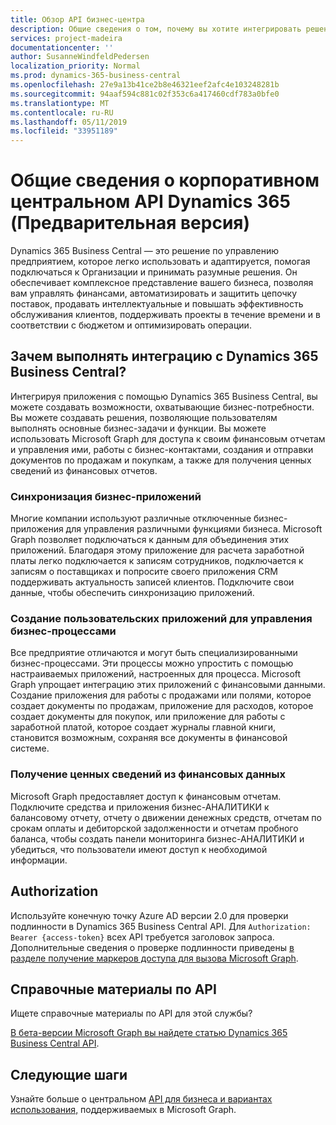 ```yaml
---
title: Обзор API бизнес-центра
description: Общие сведения о том, почему вы хотите интегрировать решения с API бизнес-центра.
services: project-madeira
documentationcenter: ''
author: SusanneWindfeldPedersen
localization_priority: Normal
ms.prod: dynamics-365-business-central
ms.openlocfilehash: 27e9a13b41ce2b8e46321eef2afc4e103248281b
ms.sourcegitcommit: 94aaf594c881c02f353c6a417460cdf783a0bfe0
ms.translationtype: MT
ms.contentlocale: ru-RU
ms.lasthandoff: 05/11/2019
ms.locfileid: "33951189"
---
```

# <a name="dynamics-365-business-central-api-overview-preview"></a>Общие сведения о корпоративном центральном API Dynamics 365 (Предварительная версия)
Dynamics 365 Business Central — это решение по управлению предприятием, которое легко использовать и адаптируется, помогая подключаться к Организации и принимать разумные решения. Он обеспечивает комплексное представление вашего бизнеса, позволяя вам управлять финансами, автоматизировать и защитить цепочку поставок, продавать интеллектуальные и повышать эффективность обслуживания клиентов, поддерживать проекты в течение времени и в соответствии с бюджетом и оптимизировать операции.

## <a name="why-integrate-with-dynamics-365-business-central"></a>Зачем выполнять интеграцию с Dynamics 365 Business Central?
Интегрируя приложения с помощью Dynamics 365 Business Central, вы можете создавать возможности, охватывающие бизнес-потребности. Вы можете создавать решения, позволяющие пользователям выполнять основные бизнес-задачи и функции. Вы можете использовать Microsoft Graph для доступа к своим финансовым отчетам и управления ими, работы с бизнес-контактами, создания и отправки документов по продажам и покупкам, а также для получения ценных сведений из финансовых отчетов.

### <a name="synchronize-your-business-applications"></a>Синхронизация бизнес-приложений
Многие компании используют различные отключенные бизнес-приложения для управления различными функциями бизнеса. Microsoft Graph позволяет подключаться к данным для объединения этих приложений. Благодаря этому приложение для расчета заработной платы легко подключается к записям сотрудников, подключается к записям о поставщиках и попросите своего приложения CRM поддерживать актуальность записей клиентов. Подключите свои данные, чтобы обеспечить синхронизацию приложений.

### <a name="create-custom-apps-to-manage-your-business-processes"></a>Создание пользовательских приложений для управления бизнес-процессами
Все предприятие отличаются и могут быть специализированными бизнес-процессами. Эти процессы можно упростить с помощью настраиваемых приложений, настроенных для процесса. Microsoft Graph упрощает интеграцию этих приложений с финансовыми данными. Создание приложения для работы с продажами или полями, которое создает документы по продажам, приложение для расходов, которое создает документы для покупок, или приложение для работы с заработной платой, которое создает журналы главной книги, становится возможным, сохраняя все документы в финансовой системе.

### <a name="gain-insights-from-your-financial-data"></a>Получение ценных сведений из финансовых данных
Microsoft Graph предоставляет доступ к финансовым отчетам. Подключите средства и приложения бизнес-АНАЛИТИКИ к балансовому отчету, отчету о движении денежных средств, отчетам по срокам оплаты и дебиторской задолженности и отчетам пробного баланса, чтобы создать панели мониторинга бизнес-АНАЛИТИКИ и убедиться, что пользователи имеют доступ к необходимой информации.

## <a name="authorization"></a>Authorization
Используйте конечную точку Azure AD версии 2.0 для проверки подлинности в Dynamics 365 Business Central API. Для `Authorization: Bearer {access-token}` всех API требуется заголовок запроса. Дополнительные сведения о проверке подлинности приведены [в разделе получение маркеров доступа для вызова Microsoft Graph](/graph/auth).

## <a name="api-reference"></a>Справочные материалы по API
Ищете справочные материалы по API для этой службы?

[В бета-версии Microsoft Graph вы найдете статью Dynamics 365 Business Central API](/graph/api/resources/dynamics-graph-reference?view=graph-rest-beta).


## <a name="next-steps"></a>Следующие шаги
Узнайте больше о центральном [API для бизнеса и вариантах использования,](/graph/api/resources/dynamics-graph-reference?view=graph-rest-beta) поддерживаемых в Microsoft Graph.
